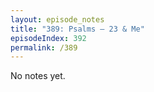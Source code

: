 ```yaml
---
layout: episode_notes
title: "389: Psalms — 23 & Me"
episodeIndex: 392
permalink: /389
---
```

No notes yet.
